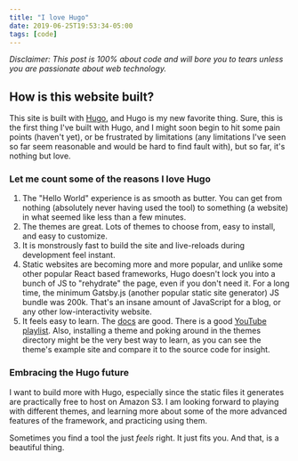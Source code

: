 ```yaml
---
title: "I love Hugo"
date: 2019-06-25T19:53:34-05:00
tags: [code]
---
```


*Disclaimer: This post is 100% about code and will bore you to tears unless you are passionate about web technology.*

## How is this website built?

This site is built with [Hugo](https://gohugo.io/), and Hugo is my new favorite thing.  Sure, this is the first thing I've built with Hugo, and I might soon begin to hit some pain points (haven't yet), or be frustrated by limitations (any limitations I've seen so far seem reasonable and would be hard to find fault with), but so far, it's nothing but love.

### Let me count some of the reasons I love Hugo

1. The "Hello World" experience is as smooth as butter. You can get from nothing (absolutely never having used the tool) to something (a website) in what seemed like less than a few minutes.
2. The themes are great.  Lots of themes to choose from, easy to install, and easy to customize.
3. It is monstrously fast to build the site and live-reloads during development feel instant.
4. Static websites are becoming more and more popular, and unlike some other popular React based frameworks, Hugo doesn't lock you into a bunch of JS to "rehydrate" the page, even if you don't need it. For a long time, the minimum Gatsby.js (another popular static site generator) JS bundle was 200k.  That's an insane amount of JavaScript for a blog, or any other low-interactivity website.
5. It feels easy to learn. The [docs](https://gohugo.io/documentation/) are good. There is a good [YouTube playlist](https://www.youtube.com/playlist?list=PLLAZ4kZ9dFpOnyRlyS-liKL5ReHDcj4G3).  Also, installing a theme and poking around in the themes directory might be the very best way to learn, as you can see the theme's example site and compare it to the source code for insight.

### Embracing the Hugo future

I want to build more with Hugo, especially since the static files it generates are practically free to host on Amazon S3.  I am looking forward to playing with different themes, and learning more about some of the more advanced features of the framework, and practicing using them.

Sometimes you find a tool the just *feels* right.  It just fits you.  And that, is a beautiful thing.






